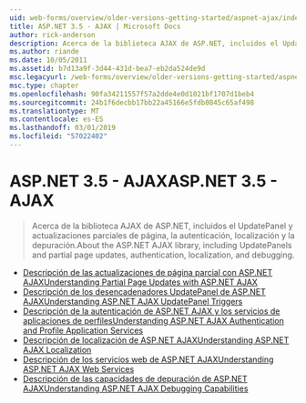 ```yaml
---
uid: web-forms/overview/older-versions-getting-started/aspnet-ajax/index
title: ASP.NET 3.5 - AJAX | Microsoft Docs
author: rick-anderson
description: Acerca de la biblioteca AJAX de ASP.NET, incluidos el UpdatePanel y actualizaciones parciales de página, la autenticación, localización y la depuración.
ms.author: riande
ms.date: 10/05/2011
ms.assetid: b7d13a9f-3d44-431d-bea7-eb2da524de9d
msc.legacyurl: /web-forms/overview/older-versions-getting-started/aspnet-ajax
msc.type: chapter
ms.openlocfilehash: 90fa34211557f57a2dde4e0d1021bf1707d1beb4
ms.sourcegitcommit: 24b1f6decbb17bb22a45166e5fdb0845c65af498
ms.translationtype: MT
ms.contentlocale: es-ES
ms.lasthandoff: 03/01/2019
ms.locfileid: "57022402"
---
```

<a name="aspnet-35---ajax"></a><span data-ttu-id="d6e11-103">ASP.NET 3.5 - AJAX</span><span class="sxs-lookup"><span data-stu-id="d6e11-103">ASP.NET 3.5 - AJAX</span></span>
====================
> <span data-ttu-id="d6e11-104">Acerca de la biblioteca AJAX de ASP.NET, incluidos el UpdatePanel y actualizaciones parciales de página, la autenticación, localización y la depuración.</span><span class="sxs-lookup"><span data-stu-id="d6e11-104">About the ASP.NET AJAX library, including UpdatePanels and partial page updates, authentication, localization, and debugging.</span></span>


- [<span data-ttu-id="d6e11-105">Descripción de las actualizaciones de página parcial con ASP.NET AJAX</span><span class="sxs-lookup"><span data-stu-id="d6e11-105">Understanding Partial Page Updates with ASP.NET AJAX</span></span>](understanding-partial-page-updates-with-asp-net-ajax.md)
- [<span data-ttu-id="d6e11-106">Descripción de los desencadenadores UpdatePanel de ASP.NET AJAX</span><span class="sxs-lookup"><span data-stu-id="d6e11-106">Understanding ASP.NET AJAX UpdatePanel Triggers</span></span>](understanding-asp-net-ajax-updatepanel-triggers.md)
- [<span data-ttu-id="d6e11-107">Descripción de la autenticación de ASP.NET AJAX y los servicios de aplicaciones de perfiles</span><span class="sxs-lookup"><span data-stu-id="d6e11-107">Understanding ASP.NET AJAX Authentication and Profile Application Services</span></span>](understanding-asp-net-ajax-authentication-and-profile-application-services.md)
- [<span data-ttu-id="d6e11-108">Descripción de localización de ASP.NET AJAX</span><span class="sxs-lookup"><span data-stu-id="d6e11-108">Understanding ASP.NET AJAX Localization</span></span>](understanding-asp-net-ajax-localization.md)
- [<span data-ttu-id="d6e11-109">Descripción de los servicios web de ASP.NET AJAX</span><span class="sxs-lookup"><span data-stu-id="d6e11-109">Understanding ASP.NET AJAX Web Services</span></span>](understanding-asp-net-ajax-web-services.md)
- [<span data-ttu-id="d6e11-110">Descripción de las capacidades de depuración de ASP.NET AJAX</span><span class="sxs-lookup"><span data-stu-id="d6e11-110">Understanding ASP.NET AJAX Debugging Capabilities</span></span>](understanding-asp-net-ajax-debugging-capabilities.md)
